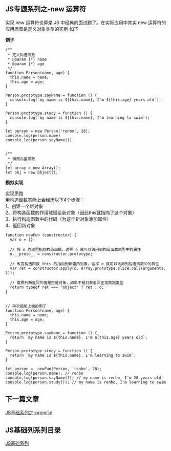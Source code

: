 ## JS专题系列之-new 运算符

实现 new 运算符也算是 JS 中经典的面试题了。在实际应用中其实 new 运算符的应用场景是定义对象类型的实例 如下<br/>

**例子**

```
/**
 * 定义构造函数
 * @param {*} name 
 * @param {*} age 
 */
function Person(name, age) {
  this.name = name;
  this.age = age;
}

Person.prototype.sayName = function () {
  console.log(`my name is ${this.name}, I'm ${this.age} years old`);
}

Person.prototype.study = function () {
  console.log(`my name is ${this.name}, I'm learning to swim`);
}

let person = new Person('renbo', 28);
console.log(person.name)
console.log(person.sayName())


/**
 * 调用内置函数
 */
let array = new Array();
let obj = new Object();

```


**模拟实现**<br/>

实现思路<br/>
用构造函数实际上会经历以下4个步骤：<br/>
1、创建一个新对象<br/>
2、将构造函数的作用域赋给新对象（因此this就指向了这个对象）<br/>
3、执行构造函数中的代码（为这个新对象添加属性）<br/>
4、返回新对象<br/>

```
function newFun (constructor) {
  var o = {};

  // 将 o 的原型指向构造函数，这样 o 就可以访问到构造函数原型中的属性
  o.__proto__ = constructor.prototype;

  // 改变构造函数 this 的指向到新建的对象，这样 o 就可以访问到构造函数中的属性
  var ret = constructor.apply(o, Array.prototype.slice.call(arguments, 1));

  // 需要判断返回的值是否是对象，如果不是对象返回正常数据类型
  return typeof ret === 'object' ? ret : o;
}


// 再次使用上面的例子
function Person(name, age) {
  this.name = name;
  this.age = age;
}

Person.prototype.sayName = function () {
  return `my name is ${this.name}, I'm ${this.age} years old`;
}

Person.prototype.study = function () {
  return `my name is ${this.name}, I'm learning to swim`;
}

let person =  newFun(Person, 'renbo', 28);
console.log(person.name); // renbo
console.log(person.sayName()); // my name is renbo, I'm 28 years old
console.log(person.study()); // my name is renbo, I'm learning to swim
```

## 下一篇文章
<a href='https://github.com/MarsPen/-notes-summary/blob/master/javascript/promise.md'>JS基础系列之-promise</a>

## JS基础列系列目录
<a href='https://github.com/MarsPen/-notes-summary/blob/master/javascript/index.md'>JS基础系列</a>























